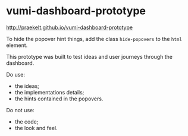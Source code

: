 vumi-dashboard-prototype
========================

http://praekelt.github.io/vumi-dashboard-prototype

To hide the popover hint things, add the class `hide-popovers` to the `html` element.

This prototype was built to test ideas and user journeys through the dashboard.

Do use:

* the ideas;
* the implementations details;
* the hints contained in the popovers.

Do not use:

* the code;
* the look and feel.